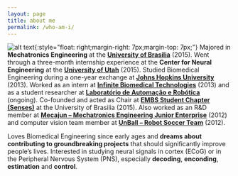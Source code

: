 ```yaml
---
layout: page
title: about me
permalink: /who-am-i/
---
```


![alt text](http://lucasdelevy.com/wp-content/uploads/avatar.png "this is me!"){:style="float: right;margin-right: 7px;margin-top: 7px;"} Majored in **Mechatronics Engineering** at the [**University of Brasilia**](http://www.unb.br) (2015). Went through a three-month internship experience at the **Center for Neural Engineering** at the [**University of Utah**](http://www.utah.edu/) (2015). Studied Biomedical Engineering during a one-year exchange at [**Johns Hopkins University**](https://www.jhu.edu/) (2013). Worked as an intern at [**Infinite Biomedical Technologies**](http://www.i-biomed.com/) (2013) and as a student researcher at [**Laboratório de Automação e Robótica**](https://lara.unb.br/) (ongoing). Co-founded and acted as Chair at [**EMBS Student Chapter (Senses)**](http://sites.ieee.org/sb-unb/capitulos/embs/) at the University of Brasilia (2015). Also worked as an R&D member at [**Mecajun – Mechatronics Engineering Junior Enterprise**](http://www.mecajun.com.br/) (2012) and computer vision team member at [**UnBall – Robot Soccer Team**](https://equipeunball.wordpress.com/) (2012).

Loves Biomedical Engineering since early ages and **dreams about contributing to groundbreaking projects** that should significantly improve people’s lives. Interested in studying neural signals in cortex (ECoG) or in the Peripheral Nervous System (PNS), especially **decoding**, **enconding**, **estimation** and **control**.